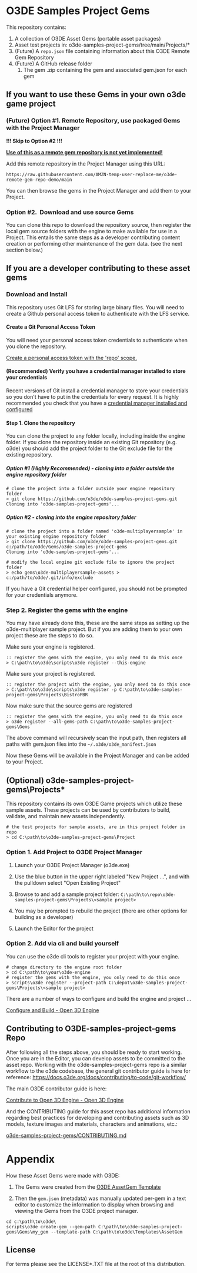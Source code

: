 # O3DE Samples Project Gems


This repository contains:

1. A collection of O3DE Asset Gems (portable asset packages)
2. Asset test projects in: o3de-samples-project-gems/tree/main/Projects/*
3. (Future) A `repo.json` file containing information about this O3DE Remote Gem Repository
4. (Future) A GitHub release folder
   1. The gem .zip containing the gem and associated gem.json for each gem

## If you want to use these Gems in your own o3de game project

### (Future) Option #1. Remote Repository, use packaged Gems with the Project Manager

**!!! Skip to Option #2 !!!**

**<u>Use of this as a remote gem repository is not yet implemented!</u>**

Add this remote repository in the Project Manager using this URL:

```
https://raw.githubusercontent.com/AMZN-temp-user-replace-me/o3de-remote-gem-repo-demo/main
```

You can then browse the gems in the Project Manager and add them to your Project.

### Option #2.  Download and use source Gems

You can clone this repo to download the repository source, then register the local gem source folders with the engine to make available for use in a Project. This entails the same steps as a developer contributing content creation or performing other maintenance of the gem data. (see the next section below.)

## If you are a developer contributing to these asset gems

### Download and Install

This repository uses Git LFS for storing large binary files. You will need to create a Github personal access token to authenticate with the LFS service.

#### Create a Git Personal Access Token

You will need your personal access token credentials to authenticate when you clone the repository.

[Create a personal access token with the 'repo' scope.](https://docs.github.com/en/github/authenticating-to-github/creating-a-personal-access-token)

#### (Recommended) Verify you have a credential manager installed to store your credentials

Recent versions of Git install a credential manager to store your credentials so you don't have to put in the credentials for every request. It is highly recommended you check that you have a [credential manager installed and configured](https://github.com/microsoft/Git-Credential-Manager-Core)

#### Step 1. Clone the repository

You can clone the project to any folder locally, including inside the engine folder. If you clone the repository inside an existing Git repository (e.g. o3de) you should add the project folder to the Git exclude file for the existing repository.

##### Option #1 (Highly Recommended) - cloning into a folder outside the engine repository folder

```shell
# clone the project into a folder outside your engine repository folder
> git clone https://github.com/o3de/o3de-samples-project-gems.git
Cloning into 'o3de-samples-project-gems'...
```

##### Option #2 - cloning into the engine repository folder

```shell
# clone the project into a folder named 'o3de-multiplayersample' in your existing engine repository folder
> git clone https://github.com/o3de/o3de-samples-project-gems.git c:/path/to/o3de/Gems/o3de-samples-project-gems
Cloning into 'o3de-samples-project-gems'...

# modify the local engine git exclude file to ignore the project folder
> echo gems\o3de-multiplayersample-assets > c:/path/to/o3de/.git/info/exclude
```

If you have a Git credential helper configured, you should not be prompted for your credentials anymore.

### Step 2. Register the gems with the engine

You may have already done this, these are the same steps as setting up the o3de-multiplayer sample project. But if you are adding them to your own project these are the steps to do so.

Make sure your engine is registered.

```batch
:: register the gems with the engine, you only need to do this once
> C:\path\to\o3de\scripts\o3de register --this-engine
```

Make sure your project is registered.

```batch
:: register the project with the engine, you only need to do this once
> C:\path\to\o3de\scripts\o3de register -p C:\path\to\o3de-samples-project-gems\Projects\BistroPBR
```

Now make sure that the source gems are registered

```batch
:: register the gems with the engine, you only need to do this once
> o3de register --all-gems-path C:\path\to\o3de-samples-project-gems\Gems
```

The above command will recursively scan the input path, then registers all paths with gem.json files into the `~/.o3de/o3de_manifest.json`

Now these Gems will be available in the Project Manager and can be added to your Project.

## (Optional) o3de-samples-project-gems\Projects\*

This repository contains its own O3DE Game projects which utilize these sample assets.  These projects can be used by contributors to build, validate, and maintain new assets independently.

```shell
# the test projects for sample assets, are in this project folder in repo
> cd C:\path\to\o3de-samples-project-gems\Project
```

### Option 1. Add Project to O3DE Project Manager

1. Launch your O3DE Project Manager (o3de.exe)

2. Use the blue button in the upper right labeled "New Project ...", and with the pulldown select "Open Existing Project"

3. Browse to and add a sample project folder: `C:\path\to\repo\o3de-samples-project-gems\Projects\<sample project>`

4. You may be prompted to rebuild the project (there are other options for building as a developer)

5. Launch the Editor for the project

### Option 2. Add via cli and build yourself

You can use the o3de cli tools to register your project with your engine.

```shell
# change directory to the engine root folder
> cd C:\path\to\your\o3de-engine
# register the gems with the engine, you only need to do this once
> scripts\o3de register --project-path C:\depot\o3de-samples-project-gems\Projects\<sample project>
```

There are a number of ways to configure and build the engine and project ...

[Configure and Build - Open 3D Engine](https://www.o3de.org/docs/user-guide/build/configure-and-build/)

## Contributing to O3DE-samples-project-gems Repo

After following all the steps above, you should be ready to start working. Once you are in the Editor, you can develop assets to be committed to the asset repo. Working with the o3de-samples-project-gems repo is a similar workflow to the o3de codebase, the general git contributor guide is here for reference: https://docs.o3de.org/docs/contributing/to-code/git-workflow/

The main O3DE contributor guide is here:

[Contribute to Open 3D Engine - Open 3D Engine](https://www.o3de.org/contribute/#contribution-guidelines)

And the CONTRIBUTING guide for this asset repo has additional information regarding best practices for developing and contributing assets such as 3D models, texture images and materials, characters and animations, etc.:

[o3de-samples-project-gems/CONTRIBUTING.md](https://github.com/o3de/o3de-samples-project-gems/blob/main/CONTRIBUTING.md)

# Appendix

How these Asset Gems were made with O3DE:

1. The Gems were created from the [O3DE AssetGem Template](https://github.com/o3de/o3de/tree/development/Templates/AssetGem)

2. Then the `gem.json` (metadata) was manually updated per-gem in a text editor to customize the information to display when browsing and viewing the Gems from the O3DE project manager.

```batch
cd c:\path\to\o3de\
scripts\o3de create-gem --gem-path C:\path\to\o3de-samples-project-gems\Gems\my_gem --template-path C:\path\to\o3de\Templates\AssetGem
```

## License

For terms please see the LICENSE*.TXT file at the root of this distribution.